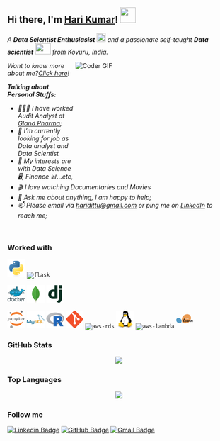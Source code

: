 ## Hi there, I'm [Hari Kumar](https://paufs6swkfepyvohjlej9g-on.drv.tw/www.haridittu.com/)! <img src="https://raw.githubusercontent.com/TheDudeThatCode/TheDudeThatCode/master/Assets/Hi.gif" width=35 height=35>

<p>
  <em>
    A <b>Data Scientist Enthusiasist</b> <img src="https://raw.githubusercontent.com/TheDudeThatCode/TheDudeThatCode/master/Assets/Medal.gif" width=20 height=20> and a passionate self-taught <b>Data scientist</b> <img src="https://raw.githubusercontent.com/TheDudeThatCode/TheDudeThatCode/master/Assets/Developer.gif" width=35 height=25> from Kovuru, India.
  </em>
 </p>

<img align="right" alt="Coder GIF" height=250 width=350 src="https://i.pinimg.com/originals/e4/26/70/e426702edf874b181aced1e2fa5c6cde.gif" />

<em> Want to know more about me?[Click here](https://paufs6swkfepyvohjlej9g-on.drv.tw/www.haridittu.com/)!</em>
<em>
  
**Talking about Personal Stuffs:**

- 👨🏽‍💻 I have worked Audit Analyst at [Gland Pharma](https://www.GlandPharma.com/);
- 💼 I’m currently looking for job as Data analyst and Data Scientist
- 🤔 My interests are with Data Science 🖥️, Finance 📊...etc,
- 🎬 I love watching Documentaries and Movies
- 💬 Ask me about anything, I am happy to help;
- 📫 Please email via haridittu@gmail.com or ping me on [LinkedIn](https://www.linkedin.com/in/hari-kumar-5b79251b3/) to reach me;
<br/> 
</em>

### Worked with 

<code><img height="40" src="https://raw.githubusercontent.com/devicons/devicon/master/icons/python/python-original.svg" title="python"></code>
<code><img height="40" src="https://www.vectorlogo.zone/logos/pocoo_flask/pocoo_flask-icon.svg" title="flask"></code>

<code><img height="40" src="https://raw.githubusercontent.com/devicons/devicon/master/icons/docker/docker-original-wordmark.svg" title="docker"></code>
<code><img height="40" src="https://raw.githubusercontent.com/devicons/devicon/master/icons/mongodb/mongodb-original.svg" title="mongodb"></code>
<code><img height="40" src="https://raw.githubusercontent.com/devicons/devicon/master/icons/django/django-plain.svg" title="django"></code>

<code><img height="40" src="https://raw.githubusercontent.com/devicons/devicon/master/icons/jupyter/jupyter-original-wordmark.svg" title="jupyter"></code>
<code><img height="40" src="https://raw.githubusercontent.com/devicons/devicon/master/icons/mysql/mysql-original-wordmark.svg" title="mysql"></code>
<code><img height="40" src="https://raw.githubusercontent.com/devicons/devicon/master/icons/r/r-original.svg" title="r"></code>
<code><img height="40" src="https://raw.githubusercontent.com/devicons/devicon/master/icons/git/git-original.svg" title="git"></code>
<code><img height="40" src="https://cdn.worldvectorlogo.com/logos/aws-rds.svg" title="aws-rds"></code>
<code><img height="40" src="https://raw.githubusercontent.com/devicons/devicon/master/icons/linux/linux-original.svg" title="linux"></code>
<code><img height="40" src="https://cdn.worldvectorlogo.com/logos/aws-lambda-1.svg" title="aws-lambda"></code>
<code><img height="40" src="https://raw.githubusercontent.com/github/explore/80688e429a7d4ef2fca1e82350fe8e3517d3494d/topics/scikit-learn/scikit-learn.png" title="sklearn"></code>

### GitHub Stats

<p align="center">
  <a href = "https://github.com/haridittu">
<img src="https://github-readme-stats-aj8vj7k8x.vercel.app/api?username=haridittu&show_icons=true&title_color=ffc857&icon_color=8ac926&text_color=daf7dc&bg_color=151515&count_private=true&include_all_commits=true">
  </a>
 </p>
 
### Top Languages

<p align="center">
<a href = "https://github.com/haridittu">
  <img src="https://github-readme-stats-aj8vj7k8x.vercel.app/api/top-langs/?username=haridittu&layout=compact&title_color=ffc857&icon_color=8ac926&text_color=daf7dc&bg_color=151515&card_width=400">
</a>
</p>

### Follow me

[![Linkedin Badge](https://img.shields.io/badge/-hari%20dittu-blue?style=flat-circle&logo=Linkedin&logoColor=white&link=https://www.linkedin.com/in/hari-kumar-5b79251b3hari-kumar-5b79251b3/)](https://www.linkedin.com/in/hari-kumar-5b79251b3/)    [![GitHub Badge](https://img.shields.io/badge/-@haridittu-24292e?style=flat-circle&labelColor=24292e&logo=github&logoColor=white&link=https://github.com/haridittu)](https://github.com/haridittu) [![Gmail Badge](https://img.shields.io/badge/-@haridittu-d54b3d?style=flat-circle&labelColor=d54b3d&logo=gmail&logoColor=white&link=mailto:haridittu@gmail.com)](mailto:haridittu@gmail.com)


